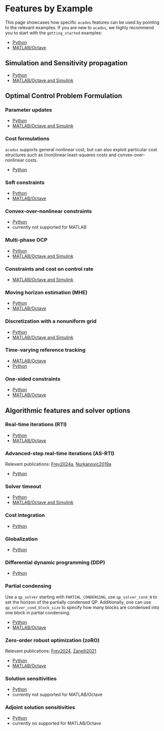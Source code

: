 # Features by Example

This page showcases how specific `acados` features can be used by pointing to the relevant examples.
If you are new to `acados`, we highly recommend you to start with the `getting_started` examples:
- [Python](https://github.com/acados/acados/blob/master/examples/acados_python/getting_started)
- [MATLAB/Octave](https://github.com/acados/acados/blob/master/examples/acados_matlab_octave/getting_started)


## Simulation and Sensitivity propagation

- [Python](https://github.com/acados/acados/blob/master/examples/acados_python/pendulum_on_cart/sim/extensive_example_sim.py)
- [MATLAB/Octave and Simulink](https://github.com/acados/acados/blob/master/examples/acados_matlab_octave/getting_started/minimal_example_sim.m)


## Optimal Control Problem Formulation

### Parameter updates
- [Python](https://github.com/acados/acados/blob/master/examples/acados_python/tests/test_parametric_nonlinear_constraint_h.py)
- [MATLAB/Octave and Simulink](https://github.com/acados/acados/blob/master/examples/acados_matlab_octave/test/param_test.m)


### Cost formulations

`acados` supports general nonlinear cost, but can also exploit particular cost structures such as (non)linear least-squares costs and convex-over-nonlinear costs.

- [Python](examples/acados_python/pendulum_on_cart/ocp/ocp_example_cost_formulations.py)


### Soft constraints
- [Python](https://github.com/acados/acados/blob/master/examples/acados_python/linear_mass_model/solve_marathos_ocp.py)
- [MATLAB/Octave](https://github.com/acados/acados/blob/master/examples/acados_matlab_octave/test/create_slacked_ocp_qp_solver_formulation.m)


### Convex-over-nonlinear constraints
- [Python](https://github.com/acados/acados/blob/master/examples/acados_python/convex_ocp_with_onesided_constraints/main_convex_onesided.py)
- currently not supported for MATLAB

### Multi-phase OCP
- [Python](https://github.com/acados/acados/blob/master/examples/acados_python/mocp_transition_example)
- [MATLAB/Octave and Simulink](https://github.com/acados/acados/blob/master/examples/acados_matlab_octave/mocp_transition_example)

### Constraints and cost on control rate
- [MATLAB/Octave and Simulink](https://github.com/acados/acados/blob/master/examples/acados_matlab_octave/control_rates/main.m)


### Moving horizon estimation (MHE)
- [Python](https://github.com/acados/acados/blob/master/examples/acados_python/pendulum_on_cart/mhe/closed_loop_mhe_ocp.py)
- [MATLAB/Octave](https://github.com/acados/acados/blob/master/examples/acados_matlab_octave/lorentz/example_mhe.m)

### Discretization with a nonuniform grid
- [Python](https://github.com/acados/acados/blob/master/examples/acados_python/furuta_pendulum/main_closed_loop.py)
- [MATLAB/Octave and Simulink](https://github.com/acados/acados/blob/master/examples/acados_matlab_octave/getting_started/extensive_example_ocp.m)

### Time-varying reference tracking
- [MATLAB/Octave](https://github.com/acados/acados/blob/master/examples/acados_matlab_octave/control_rates/main.m)
- [Python](https://github.com/acados/acados/blob/master/examples/acados_python/pendulum_on_cart/mhe/closed_loop_mhe_ocp.py)


### One-sided constraints
- [Python](https://github.com/acados/acados/blob/master/examples/acados_python/convex_ocp_with_onesided_constraints/main_convex_onesided.py)
- [MATLAB/Octave](https://github.com/acados/acados/blob/master/examples/acados_matlab_octave/linear_mpc/main.m)



## Algorithmic features and solver options

### Real-time iterations (RTI)
- [Python](https://github.com/acados/acados/blob/master/examples/acados_python/furuta_pendulum/main_closed_loop.py)
- [MATLAB/Octave](https://github.com/acados/acados/blob/master/examples/acados_matlab_octave/masses_chain_model/example_closed_loop.m)

### Advanced-step real-time iterations (AS-RTI)
Relevant publications: [Frey2024a](https://publications.syscop.de/Frey2024a.pdf), [Nurkanovic2019a](https://publications.syscop.de/Nurkanovic2019a.pdf)
- [Python](https://github.com/acados/acados/blob/master/examples/acados_python/pendulum_on_cart/as_rti)


### Solver timeout
- [Python](https://github.com/acados/acados/blob/master/examples/acados_python/furuta_pendulum/main_closed_loop.py)
- [MATLAB/Octave and Simulink](https://github.com/acados/acados/blob/master/examples/acados_matlab_octave/control_rates/main.m)


### Cost integration
- [Python](examples/acados_python/tests/test_ggn_cost_integration.py)

### Globalization
- [Python](examples/acados_python/convex_problem_globalization_needed/convex_problem_globalization_necessary.py)

### Differential dynamic programming (DDP)
- [Python](examples/acados_python/unconstrained_ocps/hour_glass_p2p_motion/hour_glass_time_optimal_p2p_motion.py)

### Partial condensing

Use a `qp_solver` starting with `PARTIAL_CONDENSING`, use `qp_solver_cond_N` to set the horizon of the partially condensed QP.
Additionally, one can use `qp_solver_cond_block_size` to specify how many blocks are condensed into one block in partial condensing.
- [Python](examples/acados_python/pendulum_on_cart/ocp/nonuniform_discretization_example.py)
- [MATLAB/Octave](https://github.com/acados/acados/blob/master/examples/acados_matlab_octave/p_global_example/set_solver_options.m)


### Zero-order robust optimization (zoRO)
Relevant publications: [Frey2024](https://publications.syscop.de/Frey2024.pdf), [Zanelli2021](https://publications.syscop.de/Zanelli2021.pdf)

- [Python](https://github.com/acados/acados/blob/master/examples/acados_python/zoRO_example)
- [MATLAB/Octave](https://github.com/acados/acados/blob/master/examples/acados_matlab_octave/pendulum_on_cart_model/zoro_example.m)


### Solution sensitivities
- [Python](examples/acados_python/chain_mass/solution_sensitivity_example.py)
- currently not supported for MATLAB/Octave

### Adjoint solution sensitivities
- [Python](examples/acados_python/pendulum_on_cart/solution_sensitivities/forw_vs_adj_param_sens.py)
- currently no supported for MATLAB/Octave

